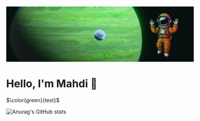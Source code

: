 ![Me](planet.png)
# Hello, I'm Mahdi 👋
$\color{green}{test}$

![Anurag's GitHub stats](https://github-readme-stats.vercel.app/api?username=SergeantMahdi&theme=shadow_red&show_icons=true)

<!--
**SergeantMahdi/SergeantMahdi** is a ✨ _special_ ✨ repository because its `README.md` (this file) appears on your GitHub profile.

Here are some ideas to get you started:

- 🔭 I’m currently working on ...
- 🌱 I’m currently learning ...
- 👯 I’m looking to collaborate on ...
- 🤔 I’m looking for help with ...
- 💬 Ask me about ...
- 📫 How to reach me: ...
- 😄 Pronouns: ...
- ⚡ Fun fact: ...
-->
